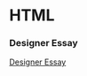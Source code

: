 HTML
====

### Designer Essay

[Designer Essay](https://cal-orr.github.io/design_essay/designessay.html)

